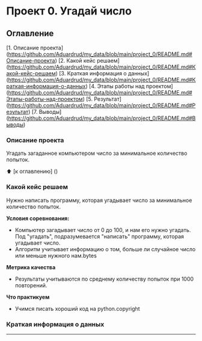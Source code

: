 # Проект 0. Угадай число

## Оглавление
[1. Описание проекта] (https://github.com/Aduardrud/my_data/blob/main/project_0/README.md#Описание-проекта)
[2. Какой кейс решаем] (https://github.com/Aduardrud/my_data/blob/main/project_0/README.md#Какой-кейс-решаем)
[3. Краткая информация о данных] (https://github.com/Aduardrud/my_data/blob/main/project_0/README.md#Краткая-информация-о-данных)
[4. Этапы работы над проектом] (https://github.com/Aduardrud/my_data/blob/main/project_0/README.md#Этапы-работы-над-проектом)
[5. Результат] (https://github.com/Aduardrud/my_data/blob/main/project_0/README.md#Результат)
[7. Выводы] (https://github.com/Aduardrud/my_data/blob/main/project_0/README.md#Выводы)

### Описание проекта
Угадать загаданное компьютером число за минимальное количество попыток.

:arrow_up: [к оглавлению] ()

  
### Какой кейс решаем
Нужно написать программу, которая угадывает число за минимальное количество попыток.

**Условия соревнования:**
- Компьютер загадывает число от 0 до 100, и нам его нужно угадать. Под "угадать", подразумевается "написать" программу, которая угадывает число.
- Алгоритм учитывает информацию о том, больше ли случайное число или меньше нужного нам.bytes

**Метрика качества**
- Результаты учитываются по среднему количеству попыток при 1000 повторений.

**Что практикуем**
- Учимся писать хороший код на python.copyright


### Краткая информация о данных
*******


           
